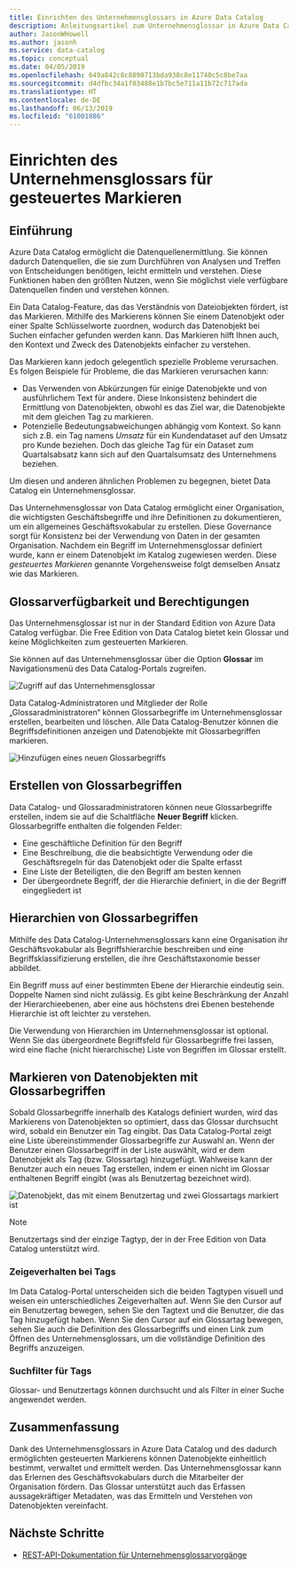 ```yaml
---
title: Einrichten des Unternehmensglossars in Azure Data Catalog
description: Anleitungsartikel zum Unternehmensglossar in Azure Data Catalog zum Definieren und Verwenden eines allgemeinen Geschäftsvokabulars zum Markieren registrierter Datenobjekte.
author: JasonWHowell
ms.author: jasonh
ms.service: data-catalog
ms.topic: conceptual
ms.date: 04/05/2019
ms.openlocfilehash: 649a842c8c8890713bda938c8e11740c5c8be7aa
ms.sourcegitcommit: d4dfbc34a1f03488e1b7bc5e711a11b72c717ada
ms.translationtype: HT
ms.contentlocale: de-DE
ms.lasthandoff: 06/13/2019
ms.locfileid: "61001886"
---
```

# <a name="set-up-the-business-glossary-for-governed-tagging"></a>Einrichten des Unternehmensglossars für gesteuertes Markieren

## <a name="introduction"></a>Einführung

Azure Data Catalog ermöglicht die Datenquellenermittlung. Sie können dadurch Datenquellen, die sie zum Durchführen von Analysen und Treffen von Entscheidungen benötigen, leicht ermitteln und verstehen. Diese Funktionen haben den größten Nutzen, wenn Sie möglichst viele verfügbare Datenquellen finden und verstehen können.

Ein Data Catalog-Feature, das das Verständnis von Dateiobjekten fördert, ist das Markieren. Mithilfe des Markierens können Sie einem Datenobjekt oder einer Spalte Schlüsselworte zuordnen, wodurch das Datenobjekt bei Suchen einfacher gefunden werden kann. Das Markieren hilft Ihnen auch, den Kontext und Zweck des Datenobjekts einfacher zu verstehen.

Das Markieren kann jedoch gelegentlich spezielle Probleme verursachen. Es folgen Beispiele für Probleme, die das Markieren verursachen kann:

* Das Verwenden von Abkürzungen für einige Datenobjekte und von ausführlichem Text für andere. Diese Inkonsistenz behindert die Ermittlung von Datenobjekten, obwohl es das Ziel war, die Datenobjekte mit dem gleichen Tag zu markieren.
* Potenzielle Bedeutungsabweichungen abhängig vom Kontext. So kann sich z.B. ein Tag namens *Umsatz* für ein Kundendataset auf den Umsatz pro Kunde beziehen. Doch das gleiche Tag für ein Dataset zum Quartalsabsatz kann sich auf den Quartalsumsatz des Unternehmens beziehen.  

Um diesen und anderen ähnlichen Problemen zu begegnen, bietet Data Catalog ein Unternehmensglossar.

Das Unternehmensglossar von Data Catalog ermöglicht einer Organisation, die wichtigsten Geschäftsbegriffe und ihre Definitionen zu dokumentieren, um ein allgemeines Geschäftsvokabular zu erstellen. Diese Governance sorgt für Konsistenz bei der Verwendung von Daten in der gesamten Organisation. Nachdem ein Begriff im Unternehmensglossar definiert wurde, kann er einem Datenobjekt im Katalog zugewiesen werden. Diese *gesteuertes Markieren* genannte Vorgehensweise folgt demselben Ansatz wie das Markieren.

## <a name="glossary-availability-and-privileges"></a>Glossarverfügbarkeit und Berechtigungen

Das Unternehmensglossar ist nur in der Standard Edition von Azure Data Catalog verfügbar. Die Free Edition von Data Catalog bietet kein Glossar und keine Möglichkeiten zum gesteuerten Markieren.

Sie können auf das Unternehmensglossar über die Option **Glossar** im Navigationsmenü des Data Catalog-Portals zugreifen.  

![Zugriff auf das Unternehmensglossar](./media/data-catalog-how-to-business-glossary/01-portal-menu.png)

Data Catalog-Administratoren und Mitglieder der Rolle „Glossaradministratoren“ können Glossarbegriffe im Unternehmensglossar erstellen, bearbeiten und löschen. Alle Data Catalog-Benutzer können die Begriffsdefinitionen anzeigen und Datenobjekte mit Glossarbegriffen markieren.

![Hinzufügen eines neuen Glossarbegriffs](./media/data-catalog-how-to-business-glossary/02-new-term.png)

## <a name="creating-glossary-terms"></a>Erstellen von Glossarbegriffen

Data Catalog- und Glossaradministratoren können neue Glossarbegriffe erstellen, indem sie auf die Schaltfläche **Neuer Begriff** klicken. Glossarbegriffe enthalten die folgenden Felder:

* Eine geschäftliche Definition für den Begriff
* Eine Beschreibung, die die beabsichtigte Verwendung oder die Geschäftsregeln für das Datenobjekt oder die Spalte erfasst
* Eine Liste der Beteiligten, die den Begriff am besten kennen
* Der übergeordnete Begriff, der die Hierarchie definiert, in die der Begriff eingegliedert ist

## <a name="glossary-term-hierarchies"></a>Hierarchien von Glossarbegriffen

Mithilfe des Data Catalog-Unternehmensglossars kann eine Organisation ihr Geschäftsvokabular als Begriffshierarchie beschreiben und eine Begriffsklassifizierung erstellen, die ihre Geschäftstaxonomie besser abbildet.

Ein Begriff muss auf einer bestimmten Ebene der Hierarchie eindeutig sein. Doppelte Namen sind nicht zulässig. Es gibt keine Beschränkung der Anzahl der Hierarchieebenen, aber eine aus höchstens drei Ebenen bestehende Hierarchie ist oft leichter zu verstehen.

Die Verwendung von Hierarchien im Unternehmensglossar ist optional. Wenn Sie das übergeordnete Begriffsfeld für Glossarbegriffe frei lassen, wird eine flache (nicht hierarchische) Liste von Begriffen im Glossar erstellt.  

## <a name="tagging-assets-with-glossary-terms"></a>Markieren von Datenobjekten mit Glossarbegriffen

Sobald Glossarbegriffe innerhalb des Katalogs definiert wurden, wird das Markierens von Datenobjekten so optimiert, dass das Glossar durchsucht wird, sobald ein Benutzer ein Tag eingibt. Das Data Catalog-Portal zeigt eine Liste übereinstimmender Glossarbegriffe zur Auswahl an. Wenn der Benutzer einen Glossarbegriff in der Liste auswählt, wird er dem Datenobjekt als Tag (bzw. Glossartag) hinzugefügt. Wahlweise kann der Benutzer auch ein neues Tag erstellen, indem er einen nicht im Glossar enthaltenen Begriff eingibt (was als Benutzertag bezeichnet wird).

![Datenobjekt, das mit einem Benutzertag und zwei Glossartags markiert ist](./media/data-catalog-how-to-business-glossary/03-tagged-asset.png)

> [!NOTE]
> Benutzertags sind der einzige Tagtyp, der in der Free Edition von Data Catalog unterstützt wird.

### <a name="hover-behavior-on-tags"></a>Zeigeverhalten bei Tags

Im Data Catalog-Portal unterscheiden sich die beiden Tagtypen visuell und weisen ein unterschiedliches Zeigeverhalten auf. Wenn Sie den Cursor auf ein Benutzertag bewegen, sehen Sie den Tagtext und die Benutzer, die das Tag hinzugefügt haben. Wenn Sie den Cursor auf ein Glossartag bewegen, sehen Sie auch die Definition des Glossarbegriffs und einen Link zum Öffnen des Unternehmensglossars, um die vollständige Definition des Begriffs anzuzeigen.

### <a name="search-filters-for-tags"></a>Suchfilter für Tags

Glossar- und Benutzertags können durchsucht und als Filter in einer Suche angewendet werden.

## <a name="summary"></a>Zusammenfassung

Dank des Unternehmensglossars in Azure Data Catalog und des dadurch ermöglichten gesteuerten Markierens können Datenobjekte einheitlich bestimmt, verwaltet und ermittelt werden. Das Unternehmensglossar kann das Erlernen des Geschäftsvokabulars durch die Mitarbeiter der Organisation fördern. Das Glossar unterstützt auch das Erfassen aussagekräftiger Metadaten, was das Ermitteln und Verstehen von Datenobjekten vereinfacht.

## <a name="next-steps"></a>Nächste Schritte

* [REST-API-Dokumentation für Unternehmensglossarvorgänge](/rest/api/datacatalog/data-catalog-glossary)
